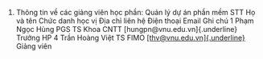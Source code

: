 1. Thông tin về các giảng viên học phần: Quản lý dự án phần mềm
STT Họ và tên Chức danh học vị Địa chỉ liên hệ Điện thoại Email Ghi chú 1 Phạm Ngọc Hùng PGS TS Khoa CNTT [hungpn\@vnu.edu.vn]{.underline} Trưởng HP
4 Trần Hoàng Việt TS FIMO [[thv\@vnu.edu.vn]{.underline}](mailto:thv@vnu.edu.vn) Giảng viên
